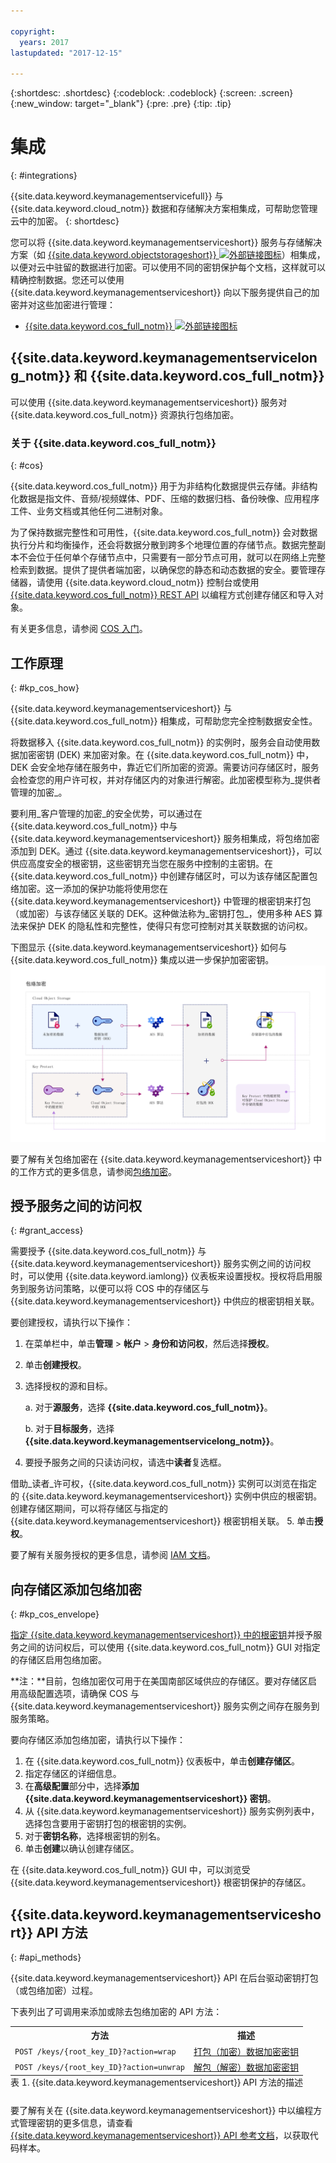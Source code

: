 ```yaml
---

copyright:
  years: 2017
lastupdated: "2017-12-15"

---
```


{:shortdesc: .shortdesc}
{:codeblock: .codeblock}
{:screen: .screen}
{:new_window: target="_blank"}
{:pre: .pre}
{:tip: .tip}

# 集成
{: #integrations}

{{site.data.keyword.keymanagementservicefull}} 与 {{site.data.keyword.cloud_notm}} 数据和存储解决方案相集成，可帮助您管理云中的加密。
{: shortdesc}

您可以将 {{site.data.keyword.keymanagementserviceshort}} 服务与存储解决方案（如 [{{site.data.keyword.objectstorageshort}} ![外部链接图标](../../icons/launch-glyph.svg "外部链接图标")](/docs/services/ObjectStorage/index.html)）相集成，以便对云中驻留的数据进行加密。可以使用不同的密钥保护每个文档，这样就可以精确控制数据。您还可以使用 {{site.data.keyword.keymanagementserviceshort}} 向以下服务提供自己的加密并对这些加密进行管理：

- [{{site.data.keyword.cos_full_notm}} ![外部链接图标](../../icons/launch-glyph.svg "外部链接图标")](/docs/services/cloud-object-storage/about-cos.html#about-ibm-cloud-object-storage)

## {{site.data.keyword.keymanagementservicelong_notm}} 和 {{site.data.keyword.cos_full_notm}}

可以使用 {{site.data.keyword.keymanagementserviceshort}} 服务对 {{site.data.keyword.cos_full_notm}} 资源执行包络加密。

### 关于 {{site.data.keyword.cos_full_notm}}
{: #cos}

{{site.data.keyword.cos_full_notm}} 用于为非结构化数据提供云存储。非结构化数据是指文件、音频/视频媒体、PDF、压缩的数据归档、备份映像、应用程序工件、业务文档或其他任何二进制对象。  

为了保持数据完整性和可用性，{{site.data.keyword.cos_full_notm}} 会对数据执行分片和均衡操作，还会将数据分散到跨多个地理位置的存储节点。数据完整副本不会位于任何单个存储节点中，只需要有一部分节点可用，就可以在网络上完整检索到数据。提供了提供者端加密，以确保您的静态和动态数据的安全。要管理存储器，请使用 {{site.data.keyword.cloud_notm}} 控制台或使用 [{{site.data.keyword.cos_full_notm}} REST API](/docs/services/cloud-object-storage/api-reference/about-compatibility-api.html#about-the-cos-api) 以编程方式创建存储区和导入对象。

有关更多信息，请参阅 [COS 入门](/docs/services/cloud-object-storage/getting-started.html#getting-started-cli-)。

## 工作原理
{: #kp_cos_how}

{{site.data.keyword.keymanagementserviceshort}} 与 {{site.data.keyword.cos_full_notm}} 相集成，可帮助您完全控制数据安全性。  

将数据移入 {{site.data.keyword.cos_full_notm}} 的实例时，服务会自动使用数据加密密钥 (DEK) 来加密对象。在 {{site.data.keyword.cos_full_notm}} 中，DEK 会安全地存储在服务中，靠近它们所加密的资源。需要访问存储区时，服务会检查您的用户许可权，并对存储区内的对象进行解密。此加密模型称为_提供者管理的加密_。

要利用_客户管理的加密_的安全优势，可以通过在 {{site.data.keyword.cos_full_notm}} 中与 {{site.data.keyword.keymanagementserviceshort}} 服务相集成，将包络加密添加到 DEK。通过 {{site.data.keyword.keymanagementserviceshort}}，可以供应高度安全的根密钥，这些密钥充当您在服务中控制的主密钥。在 {{site.data.keyword.cos_full_notm}} 中创建存储区时，可以为该存储区配置包络加密。这一添加的保护功能将使用您在 {{site.data.keyword.keymanagementserviceshort}} 中管理的根密钥来打包（或加密）与该存储区关联的 DEK。这种做法称为_密钥打包_，使用多种 AES 算法来保护 DEK 的隐私性和完整性，使得只有您可控制对其关联数据的访问权。

下图显示 {{site.data.keyword.keymanagementserviceshort}} 如何与 {{site.data.keyword.cos_full_notm}} 集成以进一步保护加密密钥。![该图显示包络加密的上下文视图。](images/kp-cos-envelope.png)

要了解有关包络加密在 {{site.data.keyword.keymanagementserviceshort}} 中的工作方式的更多信息，请参阅[包络加密](/docs/services/keymgmt/keyprotect_envelope.html)。

## 授予服务之间的访问权
{: #grant_access}

需要授予 {{site.data.keyword.cos_full_notm}} 与 {{site.data.keyword.keymanagementserviceshort}} 服务实例之间的访问权时，可以使用 {{site.data.keyword.iamlong}} 仪表板来设置授权。授权将启用服务到服务访问策略，以便可以将 COS 中的存储区与 {{site.data.keyword.keymanagementserviceshort}} 中供应的根密钥相关联。

要创建授权，请执行以下操作：

1. 在菜单栏中，单击**管理** &gt; **帐户** &gt; **身份和访问权**，然后选择**授权**。 
2. 单击**创建授权**。
3. 选择授权的源和目标。
 
    a. 对于**源服务**，选择 **{{site.data.keyword.cos_full_notm}}**。

    b. 对于**目标服务**，选择 **{{site.data.keyword.keymanagementservicelong_notm}}**。 
4. 要授予服务之间的只读访问权，请选中**读者**复选框。

借助_读者_许可权，{{site.data.keyword.cos_full_notm}} 实例可以浏览在指定的 {{site.data.keyword.keymanagementserviceshort}} 实例中供应的根密钥。创建存储区期间，可以将存储区与指定的 {{site.data.keyword.keymanagementserviceshort}} 根密钥相关联。
5. 单击**授权**。

要了解有关服务授权的更多信息，请参阅 [IAM 文档](/docs/iam/authorizations.html#serviceauth)。 

## 向存储区添加包络加密
{: #kp_cos_envelope}

[指定 {{site.data.keyword.keymanagementserviceshort}} 中的根密钥](/docs/services/keymgmt/keyprotect_create_keys.html)并授予服务之间的访问权后，可以使用 {{site.data.keyword.cos_full_notm}} GUI 对指定的存储区启用包络加密。

**注：**目前，包络加密仅可用于在美国南部区域供应的存储区。要对存储区启用高级配置选项，请确保 COS 与 {{site.data.keyword.keymanagementserviceshort}} 服务实例之间存在服务到服务策略。

要向存储区添加包络加密，请执行以下操作：

1. 在 {{site.data.keyword.cos_full_notm}} 仪表板中，单击**创建存储区**。
2. 指定存储区的详细信息。
3. 在**高级配置**部分中，选择**添加 {{site.data.keyword.keymanagementserviceshort}} 密钥**。
4. 从 {{site.data.keyword.keymanagementserviceshort}} 服务实例列表中，选择包含要用于密钥打包的根密钥的实例。
5. 对于**密钥名称**，选择根密钥的别名。
6. 单击**创建**以确认创建存储区。

在 {{site.data.keyword.cos_full_notm}} GUI 中，可以浏览受 {{site.data.keyword.keymanagementserviceshort}} 根密钥保护的存储区。

## {{site.data.keyword.keymanagementserviceshort}} API 方法
{: #api_methods}

{{site.data.keyword.keymanagementserviceshort}} API 在后台驱动密钥打包（或包络加密）过程。  

下表列出了可调用来添加或除去包络加密的 API 方法：

<table>
  <tr>
    <th>方法</th>
    <th>描述</th>
  </tr>
  <tr>
    <td><code>POST /keys/{root_key_ID}?action=wrap</code></td>
    <td><a href="/docs/services/keymgmt/keyprotect_wrap_keys.html">打包（加密）数据加密密钥</a></td>
  </tr>
  <tr>
    <td><code>POST /keys/{root_key_ID}?action=unwrap</code></td>
    <td><a href="/docs/services/keymgmt/keyprotect_unwrap_keys.html">解包（解密）数据加密密钥</a></td>
  </tr>
  <caption style="caption-side:bottom;">表 1. {{site.data.keyword.keymanagementserviceshort}} API 方法的描述</caption>
</table>

要了解有关在 {{site.data.keyword.keymanagementserviceshort}} 中以编程方式管理密钥的更多信息，请查看 [{{site.data.keyword.keymanagementserviceshort}} API 参考文档](https://console.ng.bluemix.net/apidocs/639)，以获取代码样本。









